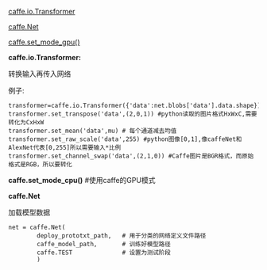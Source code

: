 [caffe.io.Transformer](#caffe.io.Transformer)  

[caffe.Net](#caffe.Net)  

[caffe.set_mode_gpu()](#caffe.set_mode_gpu()) 

<div id="caffe.io.Transformer"></div>  

**caffe.io.Transformer:**  

转换输入再传入网络  

例子:  

```  
transformer=caffe.io.Transformer({'data':net.blobs['data'].data.shape})  
transformer.set_transpose('data',(2,0,1)) #python读取的图片格式HxWxC,需要转化为CxHxW  
transformer.set_mean('data',mu) # 每个通道减去均值  
transformer.set_raw_scale('data',255) #python图像[0,1],像caffeNet和AlexNet代表[0,255]所以需要输入*比例  
transformer.set_channel_swap('data',(2,1,0)) #Caffe图片是BGR格式，而原始格式是RGB，所以要转化 
```

<div id="caffe.set_mode_gpu()"></div>

**caffe.set_mode_cpu()**    #使用caffe的GPU模式

<div id="caffe.Net"></div>

**caffe.Net**  

加载模型数据  

```
net = caffe.Net(
        deploy_prototxt_path,   # 用于分类的网络定义文件路径
        caffe_model_path,       # 训练好模型路径
        caffe.TEST              # 设置为测试阶段
        )
```
